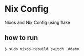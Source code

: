 # Nix Config

Nixos and Nix Config using flake

## how to run

```sh
$ sudo nixos-rebuild switch .#demo
```
